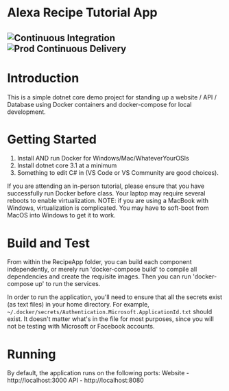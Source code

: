 # Alexa Recipe Tutorial App
![Continuous Integration](https://github.com/queen-of-code/alexa-recipe-app/workflows/Alexa%20Recipe%20App%20CI/CD/badge.svg)
![Prod Continuous Delivery](https://github.com/queen-of-code/alexa-recipe-app/workflows/Prod%20Continuous%20Delivery/badge.svg)
----------------

# Introduction 
This is a simple dotnet core demo project for standing up a website / API / Database using Docker containers and docker-compose for local development. 

# Getting Started
1.  Install AND run Docker for Windows/Mac/WhateverYourOSIs
2.  Install dotnet core 3.1 at a minimum 
3.  Something to edit C# in (VS Code or VS Community are good choices).

If you are attending an in-person tutorial, please ensure that you have successfully run Docker before class. Your laptop may require several reboots to enable virtualization. NOTE: if you are using a MacBook with Windows, virtualization is complicated. You may have to soft-boot from MacOS into Windows to get it to work. 

# Build and Test
From within the RecipeApp folder, you can build each component independently, or merely run 'docker-compose build' to compile all dependencies and create the requisite images.
Then you can run 'docker-compose up' to run the services. 

In order to run the application, you'll need to ensure that all the secrets exist (as text files) in your home directory. For example, `~/.docker/secrets/Authentication.Microsoft.ApplicationId.txt` should exist. It doesn't matter what's in the file for most purposes, since you will not be testing with Microsoft or Facebook accounts.

# Running
By default, the application runs on the following ports:
Website - http://localhost:3000
API - http://localhost:8080
